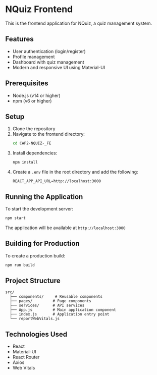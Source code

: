 # NQuiz Frontend

This is the frontend application for NQuiz, a quiz management system.

## Features

- User authentication (login/register)
- Profile management
- Dashboard with quiz management
- Modern and responsive UI using Material-UI

## Prerequisites

- Node.js (v14 or higher)
- npm (v6 or higher)

## Setup

1. Clone the repository
2. Navigate to the frontend directory:
   ```bash
   cd CAP2-NQUIZ-_FE
   ```
3. Install dependencies:
   ```bash
   npm install
   ```
4. Create a `.env` file in the root directory and add the following:
   ```
   REACT_APP_API_URL=http://localhost:3000
   ```

## Running the Application

To start the development server:

```bash
npm start
```

The application will be available at `http://localhost:3000`

## Building for Production

To create a production build:

```bash
npm run build
```

## Project Structure

```
src/
  ├── components/     # Reusable components
  ├── pages/         # Page components
  ├── services/      # API services
  ├── App.js         # Main application component
  ├── index.js       # Application entry point
  └── reportWebVitals.js
```

## Technologies Used

- React
- Material-UI
- React Router
- Axios
- Web Vitals
